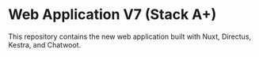 # Web Application V7 (Stack A+)
This repository contains the new web application built with Nuxt, Directus, Kestra, and Chatwoot.
